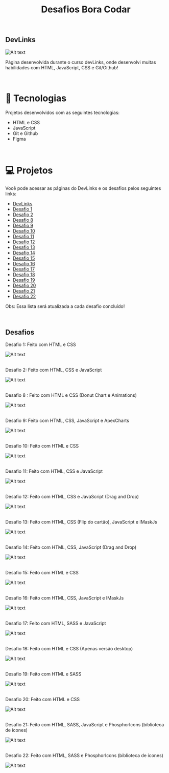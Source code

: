 <h1 align="center">Desafios Bora Codar</h1>

<br>

<h2>DevLinks</h2>

![Alt text](assetsScreens/devLinks1.png)

Página desenvolvida durante o curso devLinks, onde desenvolvi muitas habilidades com HTML, JavaScript, CSS e Git/Github!

<br>

# 🚀 Tecnologias
Projetos desenvolvidos com as seguintes tecnologias:
<ul>
  <li>HTML e CSS</li>
  <li>JavaScript</li>
  <li>Git e Github</li>
  <li>Figma</li>
</ul>
<br>

# 💻 Projetos
Você pode acessar as páginas do DevLinks e os desafios pelos seguintes links:
<ul>
  <li><a href="https://lukasrib15.github.io/Desafios-boraCodar/devlinks/">DevLinks</a></li>
  <li><a href="https://lukasrib15.github.io/Desafios-boraCodar/desafio%201/">Desafio 1</a></li>
  <li><a href="https://lukasrib15.github.io/Desafios-boraCodar/desafio%202/">Desafio 2</a></li>
  <li><a href="https://lukasrib15.github.io/Desafios-boraCodar/desafio%208/">Desafio 8</a></li>
  <li><a href="https://lukasrib15.github.io/Desafios-boraCodar/desafio%209/">Desafio 9</a></li>
  <li><a href="https://lukasrib15.github.io/Desafios-boraCodar/desafio%2010/">Desafio 10</a></li>
  <li><a href="https://lukasrib15.github.io/Desafios-boraCodar/desafio%2011/">Desafio 11</a></li>
  <li><a href="https://lukasrib15.github.io/Desafios-boraCodar/desafio%2012/">Desafio 12</a></li>
  <li><a href="https://lukasrib15.github.io/Desafios-boraCodar/desafio%2013/">Desafio 13</a></li>
  <li><a href="https://lukasrib15.github.io/Desafios-boraCodar/desafio%2014/">Desafio 14</a></li>
  <li><a href="https://lukasrib15.github.io/Desafios-boraCodar/desafio%2015/">Desafio 15</a></li>
  <li><a href="https://lukasrib15.github.io/Desafios-boraCodar/desafio%2016/">Desafio 16</a></li>
  <li><a href="https://lukasrib15.github.io/Desafios-boraCodar/desafio%2017/">Desafio 17</a></li>
  <li><a href="https://lukasrib15.github.io/Desafios-boraCodar/desafio%2018/">Desafio 18</a></li>
  <li><a href="https://lukasrib15.github.io/Desafios-boraCodar/desafio%2019/">Desafio 19</a></li>
  <li><a href="https://lukasrib15.github.io/Desafios-boraCodar/desafio%2020/">Desafio 20</a></li>
  <li><a href="https://lukasrib15.github.io/Desafios-boraCodar/desafio%2021/">Desafio 21</a></li>
  <li><a href="https://lukasrib15.github.io/Desafios-boraCodar/desafio%2022/">Desafio 22</a></li>
</ul>

<p>Obs: Essa lista será atualizada a cada desafio concluído!<p>

<br>

<h2>Desafios</h2>

Desafio 1: Feito com HTML e CSS

![Alt text](assetsScreens/desafio-1.png)

<br>
Desafio 2: Feito com HTML, CSS e JavaScript

![Alt text](assetsScreens/desafio-2.png)

<br>
Desafio 8 : Feito com HTML e CSS (Donut Chart e Animations)

![Alt text](assetsScreens/desafio-8.png)

<br>
Desafio 9: Feito com HTML, CSS, JavaScript e ApexCharts

![Alt text](assetsScreens/desafio-9.png)

<br>
Desafio 10: Feito com HTML e CSS

![Alt text](assetsScreens/desafio-10.png)

<br>
Desafio 11:  Feito com HTML, CSS e JavaScript

![Alt text](assetsScreens/desafio-11.png)

<br>
Desafio 12:  Feito com HTML, CSS e JavaScript (Drag and Drop)

![Alt text](assetsScreens/desafio-12.png)

<br>
Desafio 13: Feito com HTML, CSS (Flip do cartão), JavaScript e IMaskJs

![Alt text](assetsScreens/desafio-13.png)

<br>
Desafio 14: Feito com HTML, CSS, JavaScript (Drag and Drop)

![Alt text](assetsScreens/desafio-14.png)

<br>
Desafio 15: Feito com HTML e CSS

![Alt text](assetsScreens/desafio-15.png)

<br>
Desafio 16: Feito com HTML, CSS, JavaScript e IMaskJs

![Alt text](assetsScreens/desafio-16.png)

<br>
Desafio 17: Feito com HTML, SASS e JavaScript

![Alt text](assetsScreens/desafio-17.png)

<br>
Desafio 18: Feito com HTML e CSS (Apenas versão desktop)

![Alt text](assetsScreens/desafio-18.png)

<br>
Desafio 19: Feito com HTML e SASS

![Alt text](assetsScreens/desafio-19.png)

<br>
Desafio 20: Feito com HTML e CSS

![Alt text](assetsScreens/desafio-20.png)

<br>
Desafio 21: Feito com HTML, SASS, JavaScript e PhosphorIcons (biblioteca de ícones)

![Alt text](assetsScreens/desafio-21.png)

<br>
Desafio 22: Feito com HTML, SASS e PhosphorIcons (biblioteca de ícones)

![Alt text](assetsScreens/desafio-22.png)
